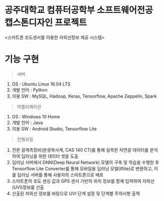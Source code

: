 # 공주대학교 컴퓨터공학부 소프트웨어전공 캡스톤디자인 프로젝트
<스마트폰 조도센서를 이용한 자외선정보 제공 시스템>

# 기능 구현

>서버
  1. OS : Ubuntu Linux 16.04 LTS
  2. 개발 언어 : Python
  3. 이용 SW : MySQL, Hadoop, Keras, Tensorflow, Apache Zeppelin, Spark

>어플리케이션
  1. OS : Windows 10 Home
  2. 개발 언어 : Java
  3. 이용 SW : Android Studio, Tensorflow Lite

>진행과정
  1. 전문 광계측장비(분광복사계, CAS 140 CT)를 통해 실측한 자연광 데이터를 분석하여 딥러닝을 위한 데이터 셋을 도출
  2. 딥러닝 서버에서 DNN(Deep Neural Network) 모델의 구축 및 학습을 수행한 후 Tensorflow Lite Converter를 통해 모바일용 딥러닝 모델(tflite)로 변환하고, 이를 딥러닝 서버를 통해 사용자의 스마트폰으로 배포
  3. 스마트폰의 조도 센싱 값과 GPS 센서 기반의 위치 정보를 함께 입력하여 자외선(UVI)정보를 산출
  4. 산출된 자외선 정보를 바탕으로 UVI 단계 설정 및 단계별 주의사항 출력

